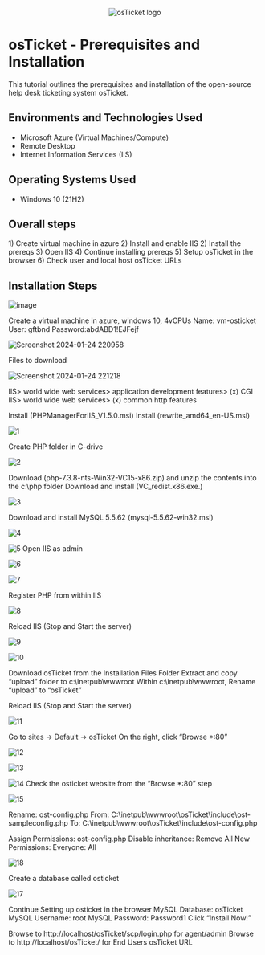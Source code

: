 <p align="center">
<img src="https://i.imgur.com/Clzj7Xs.png" alt="osTicket logo"/>
</p>

<h1>osTicket - Prerequisites and Installation</h1>
This tutorial outlines the prerequisites and installation of the open-source help desk ticketing system osTicket.<br />



<h2>Environments and Technologies Used</h2>

- Microsoft Azure (Virtual Machines/Compute)
- Remote Desktop
- Internet Information Services (IIS)

<h2>Operating Systems Used </h2>

- Windows 10</b> (21H2)
<h2>Overall steps</h2>
 1) Create virtual machine in azure
 2) Install and enable IIS
 2) Install the prereqs
 3) Open IIS
 4) Continue installing prereqs
 5) Setup osTicket in the browser
 6) Check user and local host osTicket URLs

 
<h2>Installation Steps</h2>

![image](https://github.com/boluadunbarin/osticket-prereqs3/assets/157642328/82678fc5-de9f-47d0-93b7-28318a7be4a7)

Create a virtual machine in azure, windows 10, 4vCPUs
Name: vm-osticket
User: gftbnd
Password:abdABD1!EJFejf

![Screenshot 2024-01-24 220958](https://github.com/boluadunbarin/osticket-prereqs3/assets/157642328/c5967489-eb10-4f6f-8a6c-1e1c1910c32c)

Files to download

![Screenshot 2024-01-24 221218](https://github.com/boluadunbarin/osticket-prereqs3/assets/157642328/bef9bb83-98a6-4822-b841-32e98835ecf0)

IIS> world wide web services> application development features> (x) CGI
IIS> world wide web services> (x) common http features

Install (PHPManagerForIIS_V1.5.0.msi)
Install (rewrite_amd64_en-US.msi)

![1](https://github.com/boluadunbarin/osticket-prereqs3/assets/157642328/2f607629-ac8c-476c-b950-9f661d7d7012)

Create PHP folder in C-drive

![2](https://github.com/boluadunbarin/osticket-prereqs3/assets/157642328/7d526d2e-a4a0-4e27-887a-8fe20a1a4ccb)

Download (php-7.3.8-nts-Win32-VC15-x86.zip) and unzip the contents into the c:\php folder
Download and install (VC_redist.x86.exe.)

![3](https://github.com/boluadunbarin/osticket-prereqs3/assets/157642328/b1538b08-b75a-4016-a42e-1f09504d1b17)

Download and install MySQL 5.5.62 (mysql-5.5.62-win32.msi)

![4](https://github.com/boluadunbarin/osticket-prereqs3/assets/157642328/110b0ec2-f06e-4e05-aaf1-81b4dea71dc8)

![5](https://github.com/boluadunbarin/osticket-prereqs3/assets/157642328/0b2d0caf-b5e2-4883-88a6-d7ec0da507e4)
Open IIS as admin

![6](https://github.com/boluadunbarin/osticket-prereqs3/assets/157642328/6ad8a45d-80bd-4000-94a0-6e5baac4655c)

![7](https://github.com/boluadunbarin/osticket-prereqs3/assets/157642328/284a35d4-737b-487c-b4d3-80a30e2093fe)

Register PHP from within IIS

![8](https://github.com/boluadunbarin/osticket-prereqs3/assets/157642328/7b797ece-4d1a-451c-bb70-a1ad5f236c0c)

Reload IIS (Stop and Start the server)

![9](https://github.com/boluadunbarin/osticket-prereqs3/assets/157642328/5c5a3ce0-c60f-44b9-ba32-d8b759cc023d)


![10](https://github.com/boluadunbarin/osticket-prereqs3/assets/157642328/f1a2e0d6-ee30-46e9-9dda-7edf3f820fd3)

Download osTicket from the Installation Files Folder
Extract and copy “upload” folder to c:\inetpub\wwwroot
Within c:\inetpub\wwwroot, Rename “upload” to “osTicket”

Reload IIS (Stop and Start the server)

![11](https://github.com/boluadunbarin/osticket-prereqs3/assets/157642328/bb2ab875-8228-49f1-86d9-fc7ce0dc3c43)

Go to sites -> Default -> osTicket
On the right, click “Browse *:80”

![12](https://github.com/boluadunbarin/osticket-prereqs3/assets/157642328/6fffcf7c-2f18-44e8-aea6-b5ebe437289b)

![13](https://github.com/boluadunbarin/osticket-prereqs3/assets/157642328/3a0218a3-6e68-42e9-9925-a867677a5a5f)

![14](https://github.com/boluadunbarin/osticket-prereqs3/assets/157642328/a88df853-0d92-4a14-bfcc-d9f43747d62b)
Check the osticket website from the “Browse *:80” step

![15](https://github.com/boluadunbarin/osticket-prereqs3/assets/157642328/86ad4eca-9145-4757-97c6-087d25ad0f82)

Rename: ost-config.php
From: C:\inetpub\wwwroot\osTicket\include\ost-sampleconfig.php
To: C:\inetpub\wwwroot\osTicket\include\ost-config.php

Assign Permissions: ost-config.php
Disable inheritance:  Remove All
New Permissions: Everyone: All

![18](https://github.com/boluadunbarin/osticket-prereqs3/assets/157642328/4ad75467-3b4a-4f54-8a7f-796b1771078d)

Create a database called osticket

![17](https://github.com/boluadunbarin/osticket-prereqs3/assets/157642328/8233fc0f-f1d8-48c9-b5a4-deff3dc377c2)

Continue Setting up osticket in the browser
MySQL Database: osTicket
MySQL Username: root
MySQL Password: Password1
Click “Install Now!”

Browse to http://localhost/osTicket/scp/login.php  for agent/admin 
Browse to http://localhost/osTicket/ for  End Users osTicket URL 
